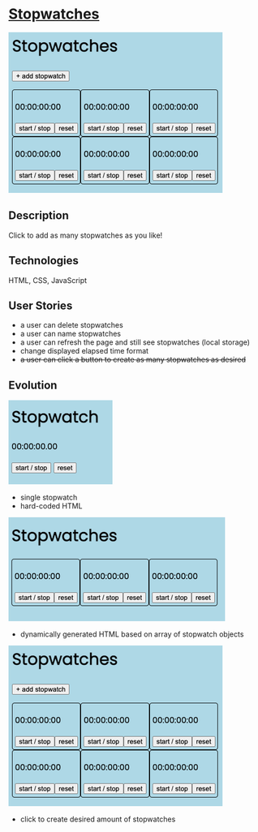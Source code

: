 # [Stopwatches](https://stopwatches.netlify.app/)

![thumbnail](./github_images/v3.png)

## Description

Click to add as many stopwatches as you like!

## Technologies

HTML, CSS, JavaScript

## User Stories

- a user can delete stopwatches
- a user can name stopwatches
- a user can refresh the page and still see stopwatches (local storage)
- change displayed elapsed time format
- ~~a user can click a button to create as many stopwatches as desired~~

## Evolution

![version 1](./github_images/v1.png)

- single stopwatch
- hard-coded HTML

![version 2](./github_images/v2.png)

- dynamically generated HTML based on array of stopwatch objects

![version 3](./github_images/v3.png)

- click to create desired amount of stopwatches
